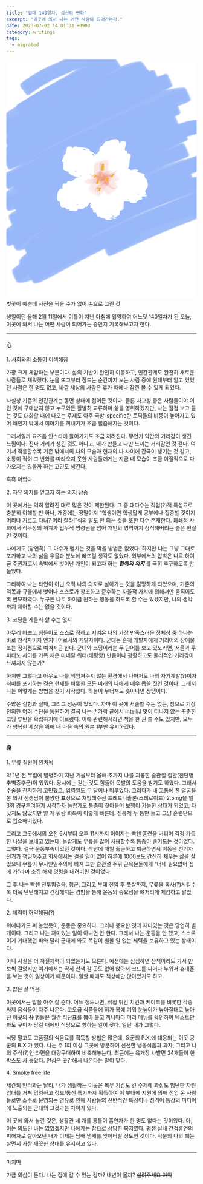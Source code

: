 ```yaml
---
title: "입대 140일차, 심신의 변화"
excerpt: "이곳에 와서 나는 어떤 사람이 되어가는가."
date: 2023-07-02 14:01:33 +0900
category: writings
tags:
  - migrated
---
```


![](/assets/images/fCl3QGA.jpg) 벚꽃이 예쁜데 사진을 찍을 수가 없어 손으로 그린 것

생일이던 올해 2월 11일에서 이틀이 지난 아침에 입영하여 어느덧 140일차가 된 오늘, 이곳에 와서 나는 어떤 사람이 되어가는 중인지 기록해보고자 한다.

* * *

#### **心**

  
1\. 사회와의 소통이 어색해짐

  
가장 크게 체감하는 부분이다. 삶의 기반이 완전히 이동하고, 인간관계도 완전히 새로운 사람들로 채워졌다. 눈을 뜨고부터 잠드는 순간까지 보는 사람 중에 원래부터 알고 있었던 사람은 한 명도 없고, 바깥 세상의 사람은 휴가 때에나 잠깐 볼 수 있게 되었다.  
  
사실상 기존의 인간관계는 동면 상태에 접어든 것이다. 물론 사교성 좋은 사람들이야 이런 것에 구애받지 않고 누구와든 활발히 교류하며 삶을 영위하겠지만, 나는 점점 보고 듣는 것도 대화할 때에 나오는 주제도 아주 국방-specific한 토픽들의 비중이 높아지고 있어 왜인지 밖에서 이야기를 꺼내기가 조금 뻘줌해지는 것이다.  
  
그래서일까 요즈음 인스타에 들어가기도 조금 꺼려진다. 무언가 약간의 거리감이 생긴 느낌이다. 진짜 거리가 생긴 것도 아니고, 내가 만들고 나만 느끼는 거리감인 것 같다. 여기서 적응할수록 기존 밖에서의 나의 모습과 현재의 나 사이에 간극이 생기는 것 같고, 소통이 적어 그 변화를 따라오지 못한 사람들에게는 지금 내 모습이 조금 이질적으로 다가오지는 않을까 하는 고민도 생긴다.  
  
흑흑 어렵다..  
  

2\. 자유 의지를 얻고자 하는 의지 상승

  
이 곳에서는 익히 알려진 대로 많은 것이 제한된다. 그 중 대다수는 직업(?)적 특성으로 충분히 이해할 만 하나, 개중에는 정말이지 “학생이면 학생답게 공부에나 집중할 것이지 머리나 기르고 다녀? 머리 잘라!”식의 말도 안 되는 것들 또한 다수 존재한다. 폐쇄적 사회에서 직무상의 위계가 업무적 명령권을 넘어 개인의 영역까지 잠식해버리는 슬픈 현실인 것이다.  
  
나에게도 (당연히) 그 마수가 뻗치는 것을 막을 방법은 없었다. 하지만 나는 그냥 그대로 포기하고 나의 삶을 우울과 분노에 빠뜨릴 생각도 없었다. 외부에서의 압박은 나로 하여금 주권자로서 속박에서 벗어난 개인이 되고자 하는 _**힘에의 의지**_ 를 극히 추구하도록 만들었다.   
  
그리하여 나는 타인이 아닌 오직 나의 의지로 살아가는 것을 갈망하게 되었으며, 기존의 덕목과 규율에서 벗어나 스스로가 창조하고 준수하는 자율적 가치에 의해서만 움직이도록 변모하였다. 누구든 나로 하여금 원하는 행동을 하도록 할 수는 있겠지만, 나의 생각까지 제어할 수는 없을 것이다.  
  

3\. 코딩을 게을리 할 수는 없지

  
아무리 바쁘고 힘들어도 스스로 정하고 지켜온 나의 가장 만족스러운 정체성 중 하나는 바로 창작자이자 엔지니어로서의 개발자이다. 군대는 흔히 개발자에게 커리어의 장애물 또는 정지점으로 여겨지곤 한다. 군대와 코딩이라는 두 단어를 보고 있노라면, 서울과 쿠퍼티노 사이를 가득 채운 미네랄 워터(태평양) 만큼이나 광활하고도 물리적인 거리감이 느껴지지 않는가?  
  
하지만 그렇다고 아무도 나를 책임져주지 않는 환경에서 나마저도 나의 자기계발(?)이자 취미를 포기하는 것은 현재를 비롯한 모든 미래의 나에게 매우 몹쓸 짓인 것이다. 그래서 나는 어떻게든 방법을 찾기 시작했다. 하늘이 무너져도 솟아나면 장땡이다.  
  
수많은 실험과 실패, 그리고 성공이 있었다. 차마 이 곳에 서술할 수는 없는, 참으로 기상천외한 여러 수단을 동원하여 결국 나는 손가락 끝에서 IntelliJ 맛이 떠나지 않는 꾸준한 코딩 루틴을 확립하기에 이르렀다. 이에 관련해서라면 책을 한 권 쓸 수도 있지만, 모두가 행복한 세상을 위해 내 마음 속의 원본 1부만 유지하겠다.

* * *

#### 身

  
1\. 무릎 질환이 완치됨  
  

약 1년 전 무렵에 발병하여 지난 겨울부터 올해 초까지 나를 괴롭힌 슬관절 질환(진단명 추벽증후군)이 있었다. 당시에는 걷는 것도 힘들어 목발의 도움을 받기도 하였다. 그래서 수술을 진지하게 고민했고, 입영일도 두 달이나 미루었다. 그러다가 내 고통에 찬 얼굴을 본 의사 선생님이 불쌍한 표정으로 처방해주신 프레드니솔론(스테로이드) 2.5mg을 일 3회 경구투여하기 시작하자 놀랍게도 통증이 잦아들어 보행이 가능한 상태가 되었고, 다 낫지도 않았지만 알 게 뭐람 회복이 이렇게 빠른데. 진통제 두 통만 들고 그냥 훈련단으로 입소해버렸다.  
  
그리고 그곳에서의 오전 6시부터 오후 11시까지 이어지는 빡센 훈련을 버티며 걱정 가득한 나날을 보내고 있는데, 놀랍게도 무릎을 많이 사용할수록 통증이 줄어드는 것이었다. 그렇다. 결국 운동부족이었던 것이다. 작년에 매일 출근하고 퇴근하면서 이동은 전기자전거가 책임져주고 회사에서는 걸을 일이 없어 하루에 1000보도 간신히 채우는 삶을 살았으니 무릎이 무사안일주의에 빠져 그만 슬관절 주위 근육몬들에게 “너네 필요없어 집에 가”라며 소집 해제 명령을 내려버린 것이었다.  
  
그 후 나는 빡센 전투뜀걸음, 행군, 그리고 부대 전입 후 풋살까지, 무릎을 혹사(?)시킬수록 더욱 단단해지고 건강해지는 경험을 통해 운동의 중요성을 뼈저리게 체감하고 말았다.

  
2\. 체력이 허약해짐(?)  
  

위에다가도 써 놓았듯이, 운동은 중요하다. 그러나 중요한 것과 재미있는 것은 당연히 별개이다. 그리고 나는 재미있는 일이 아니면 안 한다. 그래서 나는 운동을 안 했고, 스스로이게 기대했던 바와 달리 군대에 와도 똑같이 별볼 일 없는 체력을 보유하고 있는 상태이다.  
  
아니 사실은 더 저질체력이 되었는지도 모른다. 예전에는 심심하면 산책이라도 가서 만보씩 걸었지만 여기에서는 딱히 산책 갈 곳도 없어 앉아서 코드를 짜거나 누워서 휴대폰을 보는 것이 일상이기 때문이다. 일할 때에도 책상에만 앉아있기도 하고.  
  

3\. 밥은 잘 먹음

  
이곳에서는 밥을 아주 잘 준다. 어느 정도냐면, 직접 튀긴 치킨과 케이크를 비롯한 각종 싸제 음식들이 자주 나온다. 고오급 식품들에 혀가 복에 겨워 눈높이가 높아질대로 높아진 이곳의 ~~장~~ 병들은 월간 식단표를 뽑아 놓고 끼니마다 미리 메뉴를 확인하여 텍스트만 봐도 구미가 당길 때에만 식당으로 향하는 일이 잦다. 일단 내가 그렇다.  
  
식당 말고도 고품질의 식음료를 획득할 방법은 많은데, 육군의 P.X.에 대응되는 이곳 공군의 B.X.가 있다. 나는 주 1회 이상 그곳에 방문하여 신선한 냉동식품과 과자, 그리고 나의 주식(?)인 라면을 대량구매하여 비축해놓는다. 최근에는 육개장 사발면 24개들이 한 박스도 사 놓았다. 인심은 곳간에서 나온다는 말이 맞다.  
  
4\. Smoke free life  
  
세간의 인식과는 달리, 내가 생활하는 이곳은 복무 기간도 긴 주제에 과정도 험난한 자원입대를 거쳐 입영하고 정보/통신 특기까지 획득하여 이 부대에 지원에 의해 전입 온 사람들로만 소수로 운영되는 연유로 인해 사람들의 전반적인 특징이나 성격이 통상의 미디어에 노출되는 군대의 그것과는 차이가 있다.  
  
이 곳에 와서 놀란 것은, 생활관 네 개를 통틀어 흡연자가 한 명도 없다는 것이었다. 아, 이는 의도된 바는 없었겠지만 나에게는 참으로 상당한 복지였다. 평생 실내 간접흡연의 피해자로 살아오던 내가 이제는 담배 냄새를 잊어버릴 정도인 것이다. 덕분의 나의 폐는 살면서 가장 깨끗한 상태를 유지하고 있다.

* * *

마치며

  
가끔 의심이 든다. 나는 집에 갈 수 있는 걸까? 내년이 올까? ~~살려주세요 아악~~
